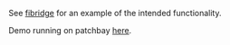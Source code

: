 See [fibridge](https://github.com/anderspitman/fibridge-proxy-rs) for an
example of the intended functionality.

Demo running on patchbay [here](https://beta.patchbay.pub/fibridge/).
